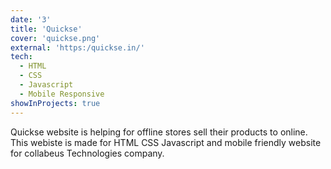 ```yaml
---
date: '3'
title: 'Quickse'
cover: 'quickse.png'
external: 'https:/quickse.in/'
tech:
  - HTML
  - CSS
  - Javascript
  - Mobile Responsive
showInProjects: true
---
```


Quickse website is helping for offline stores sell their products to online. This webiste is made for HTML CSS Javascript and mobile friendly website for collabeus Technologies company.